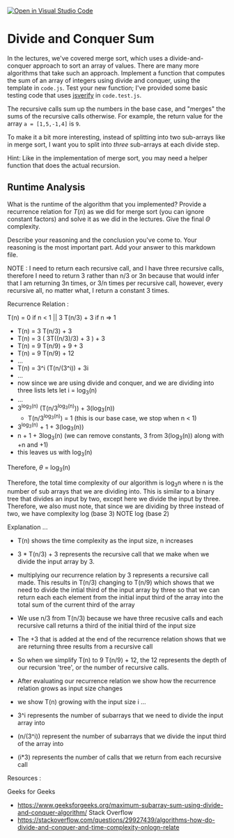 [![Open in Visual Studio Code](https://classroom.github.com/assets/open-in-vscode-718a45dd9cf7e7f842a935f5ebbe5719a5e09af4491e668f4dbf3b35d5cca122.svg)](https://classroom.github.com/online_ide?assignment_repo_id=11754494&assignment_repo_type=AssignmentRepo)
# Divide and Conquer Sum

In the lectures, we've covered merge sort, which uses a divide-and-conquer
approach to sort an array of values. There are many more algorithms that take
such an approach. Implement a function that computes the sum of an array of
integers using divide and conquer, using the template in `code.js`. Test your
new function; I've provided some basic testing code that uses
[jsverify](https://jsverify.github.io/) in `code.test.js`.

The recursive calls sum up the numbers in the base case, and "merges" the sums
of the recursive calls otherwise. For example, the return value for the array `a
= [1,5,-1,4]` is `9`.

To make it a bit more interesting, instead of splitting into two sub-arrays like
in merge sort, I want you to split into *three* sub-arrays at each divide step.

Hint: Like in the implementation of merge sort, you may need a helper function
that does the actual recursion.

## Runtime Analysis

What is the runtime of the algorithm that you implemented? Provide a recurrence
relation for $T(n)$ as we did for merge sort (you can ignore constant factors)
and solve it as we did in the lectures. Give the final $\Theta$ complexity.

Describe your reasoning and the conclusion you've come to. Your reasoning is the
most important part. Add your answer to this markdown file.

NOTE : I need to return each recursive call, and I have three recursive calls, therefore I need to return 3 rather than n/3 or 3n because that would infer that I am returning 3n times, or 3/n times per recursive call, however, every recursive all, no matter what, I return a constant 3 times. 

Recurrence Relation : 

T(n) = 0 if n < 1 || 3 T(n/3) + 3 if n => 1

- T(n) = 3 T(n/3) + 3
- T(n) = 3 ( 3T((n/3)/3) + 3 ) + 3
- T(n) = 9 T(n/9) + 9 + 3
- T(n) = 9 T(n/9) + 12
- ... 
- T(n) = 3^i (T(n/(3^i)) + 3i
- ...
- now since we are using divide and conquer, and we are dividing into three lists lets let i = log<sub>3</sub>(n)
- ...
- 3<sup>log<sub>3</sub>(n)</sup> (T(n/3<sup>log<sub>3</sub>(n)</sup>)) + 3(log<sub>3</sub>(n))
  - T(n/3<sup>log<sub>3</sub>(n)</sup>) = 1 (this is our base case, we stop when n < 1)
- 3<sup>log<sub>3</sub>(n)</sup> + 1 + 3(log<sub>3</sub>(n))
- n + 1 + 3log<sub>3</sub>(n) (we can remove constants, 3 from 3(log<sub>3</sub>(n)) along with +n and +1)
- this leaves us with log<sub>3</sub>(n)

Therefore, $\theta$ = log<sub>3</sub>(n)

Therefore, the total time complexity of our algorithm is log<sub>3</sub>n where n is the number of sub arrays that we are dividing into. This is similar to a binary tree that divides an input by two, except here we divide the input by three. Therefore, we also must note, that since we are dividing by three instead of two, we have complexity log (base 3) NOTE log (base 2)

Explanation ... 

- T(n) shows the time complexity as the input size, n increases
- 3 * T(n/3) + 3 represents the recursive call that we make when we divide the input array by 3. 
- multiplying our recurrence relation by 3 represents a recursive call made. This results in T(n/3) changing to T(n/9) which shows that we need to divide the intial third of the input array by three so that we can return each each element from the initial input third of the array into the total sum of the current third of the array
- We use n/3 from T(n/3) because we have three recusive calls and each recursive call returns a third of the initial third of the input size
- The +3 that is added at the end of the recurrence relation shows that we are returning three results from a recursive call
- So when we simplify T(n) to 9 T(n/9) + 12, the 12 represents the depth of our recursion 'tree', or the number of recursive calls. 
  
- After evaluating our recurrence relation we show how the recurrence relation grows as input size changes
- we show T(n) growing with the input size i ...
- 3^i represents the number of subarrays that we need to divide the input array into
- (n/(3^i)) represent the number of subarrays that we divide the input third of the array into
- (i*3) represents the number of calls that we return from each recursive call

Resources : 

Geeks for Geeks 
- https://www.geeksforgeeks.org/maximum-subarray-sum-using-divide-and-conquer-algorithm/
Stack Overflow 
- https://stackoverflow.com/questions/29927439/algorithms-how-do-divide-and-conquer-and-time-complexity-onlogn-relate


